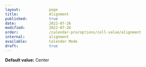 ```yaml
---
layout:             page
title:              Alignment
published:          true
date:               2022-07-26
modified:           2022-07-26
order:              /calendar-pro/options/cell-value/alignment
internal:           alignment
available:          Calendar Mode
draft:              true
---
```

**Default value:** Center
